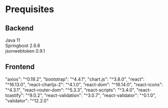 # Prequisites
## Backend
Java 11 <br>
Springboot 2.6.6 <br>
jsonwebtoken 0.9.1 <br>
## Frontend 
 "axios": "^0.19.2",
 "bootstrap": "^4.4.1",
 "chart.js": "^3.8.0",
 "react": "^16.13.0",
 "react-chartjs-2": "^4.1.0",
 "react-dom": "^16.14.0",
 "react-icons": "^4.3.1",
 "react-router-dom": "^5.3.3",
 "react-scripts": "^3.4.0",
 "react-toastify": "^9.0.2",
 "react-validation": "^3.0.7",
 "react-validator": "^0.1.0",
 "validator": "^12.2.0"
